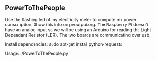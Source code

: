 PowerToThePeople
----------------

Use the flashing led of my electricity meter to compute my power consumption. Show this info on pvoutput.org.
The Raspberry Pi doesn't have an analog input so we will be using an Arduino for reading the Light Dependant Resistor (LDR). The two boards are communicating over usb.

Install dependencies: sudo apt-get install python-requests

Usage: ./PowerToThePeople.py
